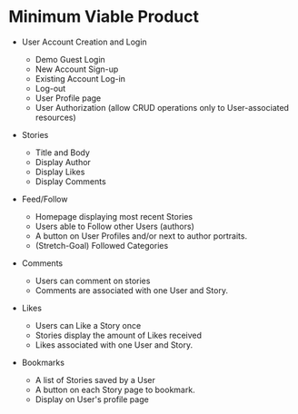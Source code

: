 # Minimum Viable Product

* User Account Creation and Login
  * Demo Guest Login
  * New Account Sign-up
  * Existing Account Log-in
  * Log-out
  * User Profile page
  * User Authorization (allow CRUD operations only to User-associated resources)

* Stories
  * Title and Body
  * Display Author
  * Display Likes
  * Display Comments

* Feed/Follow
  * Homepage displaying most recent Stories
  * Users able to Follow other Users (authors)
  * A button on User Profiles and/or next to author portraits.
  * (Stretch-Goal) Followed Categories

* Comments
  * Users can comment on stories
  * Comments are associated with one User and Story.

* Likes
  * Users can Like a Story once
  * Stories display the amount of Likes received
  * Likes associated with one User and Story.

* Bookmarks
  * A list of Stories saved by a User
  * A button on each Story page to bookmark.
  * Display on User's profile page